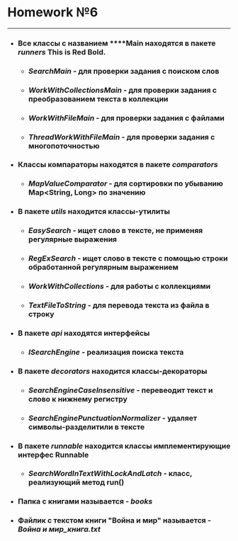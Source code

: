 # Homework №6
***
* ### Все классы с названием ****Main находятся в пакете ***runners***       **This is Red Bold.** 
  * ### ***SearchMain*** - для проверки задания с поиском слов
  * ### ***WorkWithCollectionsMain*** - для проверки задания с преобразованием текста в коллекции
  * ### ***WorkWithFileMain*** - для проверки задания с файлами
  * ### ***ThreadWorkWithFileMain*** - для проверки задания с многопоточностью
* ### Классы компараторы находятся в пакете ***comparators***
  * ### ***MapValueComparator*** - для сортировки по убыванию Map<String, Long> по значению
* ### В пакете ***utils*** находится классы-утилиты
  * ### ***EasySearch*** - ищет слово в тексте, не применяя регулярные выражения
  * ### ***RegExSearch*** - ищет слово в тексте с помощью строки обработанной регулярным выражением
  * ### ***WorkWithCollections*** - для работы с коллекциями
  * ### ***TextFileToString*** - для перевода текста из файла в строку
* ### В пакете ***api*** находятся интерфейсы
  * ### ***ISearchEngine*** - реализация поиска текста
* ### В пакете ***decorators*** находится классы-декораторы
  * ### ***SearchEngineCaseInsensitive*** - перевеодит текст и слово к нижнему регистру 
  * ### ***SearchEnginePunctuationNormalizer*** - удаляет символы-разделитили в тексте
* ### В пакете ***runnable*** находится классы имплементирующие интерфес Runnable
  * ### ***SearchWordInTextWithLockAndLatch*** - класс, реализующий метод run()
* ### Папка с книгами называется - ***books***  
* ### Файлик с текстом книги "Война и мир" называется - ***Война и мир_книга.txt***
